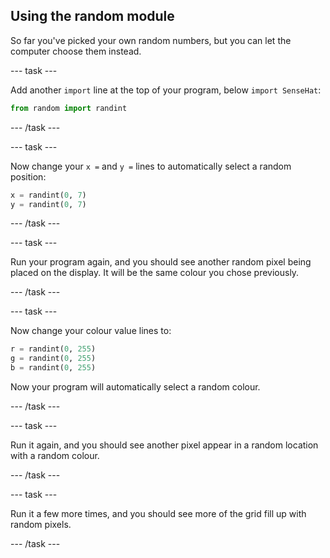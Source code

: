 ## Using the random module

So far you've picked your own random numbers, but you can let the computer choose them instead.

\--- task \---

Add another `import` line at the top of your program, below `import SenseHat`:

```python
from random import randint
```

\--- /task \---

\--- task \---

Now change your `x =` and `y =` lines to automatically select a random position:

```python
x = randint(0, 7)
y = randint(0, 7)
```

\--- /task \---

\--- task \---

Run your program again, and you should see another random pixel being placed on the display. It will be the same colour you chose previously.

\--- /task \---

\--- task \---

Now change your colour value lines to:

```python
r = randint(0, 255)
g = randint(0, 255)
b = randint(0, 255)
```

Now your program will automatically select a random colour.

\--- /task \---

\--- task \---

Run it again, and you should see another pixel appear in a random location with a random colour.

\--- /task \---

\--- task \---

Run it a few more times, and you should see more of the grid fill up with random pixels.

\--- /task \---